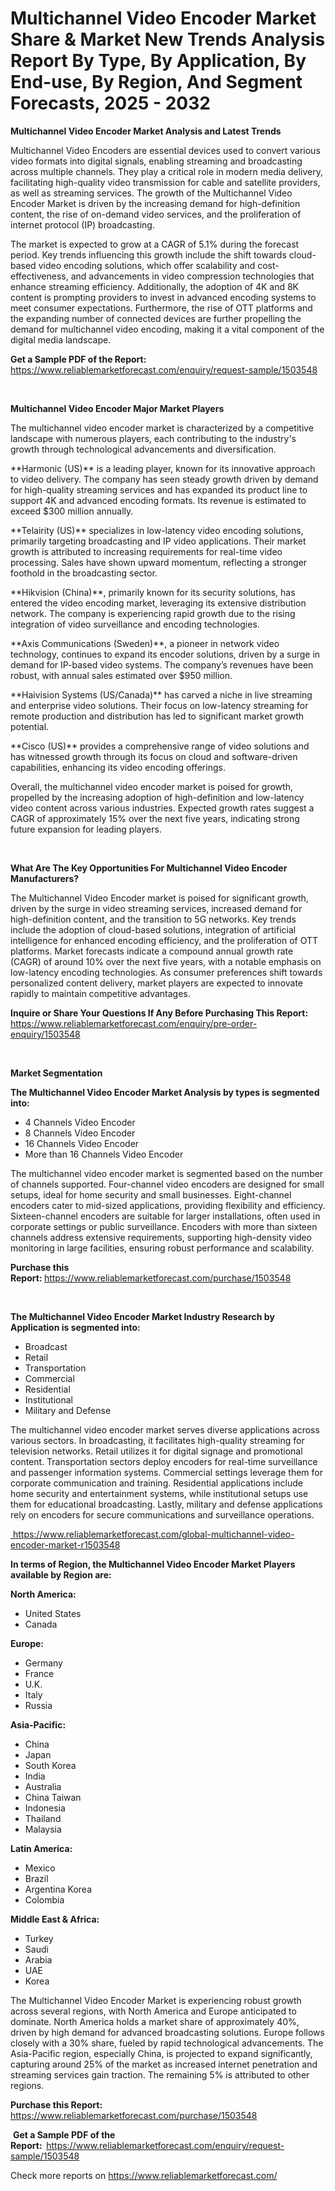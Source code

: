 <p><h1>Multichannel Video Encoder Market Share & Market New Trends Analysis Report By Type, By Application, By End-use, By Region, And Segment Forecasts, 2025 - 2032</h1></p><p><strong>Multichannel Video Encoder Market Analysis and Latest Trends</strong></p>
<p><p>Multichannel Video Encoders are essential devices used to convert various video formats into digital signals, enabling streaming and broadcasting across multiple channels. They play a critical role in modern media delivery, facilitating high-quality video transmission for cable and satellite providers, as well as streaming services. The growth of the Multichannel Video Encoder Market is driven by the increasing demand for high-definition content, the rise of on-demand video services, and the proliferation of internet protocol (IP) broadcasting.</p><p>The market is expected to grow at a CAGR of 5.1% during the forecast period. Key trends influencing this growth include the shift towards cloud-based video encoding solutions, which offer scalability and cost-effectiveness, and advancements in video compression technologies that enhance streaming efficiency. Additionally, the adoption of 4K and 8K content is prompting providers to invest in advanced encoding systems to meet consumer expectations. Furthermore, the rise of OTT platforms and the expanding number of connected devices are further propelling the demand for multichannel video encoding, making it a vital component of the digital media landscape.</p></p>
<p><strong>Get a Sample PDF of the Report:&nbsp;</strong> <a href="https://www.reliablemarketforecast.com/enquiry/request-sample/1503548?utm_campaign=3327&utm_medium=2&utm_source=Github&utm_content=ia&utm_term=23032025&utm_id=multichannel-video-encoder">https://www.reliablemarketforecast.com/enquiry/request-sample/1503548</a></p>
<p>&nbsp;</p>
<p><strong>Multichannel Video Encoder Major Market Players</strong></p>
<p><p>The multichannel video encoder market is characterized by a competitive landscape with numerous players, each contributing to the industry's growth through technological advancements and diversification. </p><p>**Harmonic (US)** is a leading player, known for its innovative approach to video delivery. The company has seen steady growth driven by demand for high-quality streaming services and has expanded its product line to support 4K and advanced encoding formats. Its revenue is estimated to exceed $300 million annually.</p><p>**Telairity (US)** specializes in low-latency video encoding solutions, primarily targeting broadcasting and IP video applications. Their market growth is attributed to increasing requirements for real-time video processing. Sales have shown upward momentum, reflecting a stronger foothold in the broadcasting sector.</p><p>**Hikvision (China)**, primarily known for its security solutions, has entered the video encoding market, leveraging its extensive distribution network. The company is experiencing rapid growth due to the rising integration of video surveillance and encoding technologies.</p><p>**Axis Communications (Sweden)**, a pioneer in network video technology, continues to expand its encoder solutions, driven by a surge in demand for IP-based video systems. The company’s revenues have been robust, with annual sales estimated over $950 million.</p><p>**Haivision Systems (US/Canada)** has carved a niche in live streaming and enterprise video solutions. Their focus on low-latency streaming for remote production and distribution has led to significant market growth potential.</p><p>**Cisco (US)** provides a comprehensive range of video solutions and has witnessed growth through its focus on cloud and software-driven capabilities, enhancing its video encoding offerings.</p><p>Overall, the multichannel video encoder market is poised for growth, propelled by the increasing adoption of high-definition and low-latency video content across various industries. Expected growth rates suggest a CAGR of approximately 15% over the next five years, indicating strong future expansion for leading players.</p></p>
<p>&nbsp;</p>
<p><strong>What Are The Key Opportunities For Multichannel Video Encoder Manufacturers?</strong></p>
<p><p>The Multichannel Video Encoder market is poised for significant growth, driven by the surge in video streaming services, increased demand for high-definition content, and the transition to 5G networks. Key trends include the adoption of cloud-based solutions, integration of artificial intelligence for enhanced encoding efficiency, and the proliferation of OTT platforms. Market forecasts indicate a compound annual growth rate (CAGR) of around 10% over the next five years, with a notable emphasis on low-latency encoding technologies. As consumer preferences shift towards personalized content delivery, market players are expected to innovate rapidly to maintain competitive advantages.</p></p>
<p><strong>Inquire or Share Your Questions If Any Before Purchasing This Report:</strong> <a href="https://www.reliablemarketforecast.com/enquiry/pre-order-enquiry/1503548?utm_campaign=3327&utm_medium=2&utm_source=Github&utm_content=ia&utm_term=23032025&utm_id=multichannel-video-encoder">https://www.reliablemarketforecast.com/enquiry/pre-order-enquiry/1503548</a></p>
<p>&nbsp;</p>
<p><strong>Market Segmentation</strong></p>
<p><strong>The Multichannel Video Encoder Market Analysis by types is segmented into:</strong></p>
<p><ul><li>4 Channels Video Encoder</li><li>8 Channels Video Encoder</li><li>16 Channels Video Encoder</li><li>More than 16 Channels Video Encoder</li></ul></p>
<p><p>The multichannel video encoder market is segmented based on the number of channels supported. Four-channel video encoders are designed for small setups, ideal for home security and small businesses. Eight-channel encoders cater to mid-sized applications, providing flexibility and efficiency. Sixteen-channel encoders are suitable for larger installations, often used in corporate settings or public surveillance. Encoders with more than sixteen channels address extensive requirements, supporting high-density video monitoring in large facilities, ensuring robust performance and scalability.</p></p>
<p><strong>Purchase this Report:&nbsp;</strong><a href="https://www.reliablemarketforecast.com/purchase/1503548?utm_campaign=3327&utm_medium=2&utm_source=Github&utm_content=ia&utm_term=23032025&utm_id=multichannel-video-encoder">https://www.reliablemarketforecast.com/purchase/1503548</a></p>
<p>&nbsp;</p>
<p><strong>The Multichannel Video Encoder Market Industry Research by Application is segmented into:</strong></p>
<p><ul><li>Broadcast</li><li>Retail</li><li>Transportation</li><li>Commercial</li><li>Residential</li><li>Institutional</li><li>Military and Defense</li></ul></p>
<p><p>The multichannel video encoder market serves diverse applications across various sectors. In broadcasting, it facilitates high-quality streaming for television networks. Retail utilizes it for digital signage and promotional content. Transportation sectors deploy encoders for real-time surveillance and passenger information systems. Commercial settings leverage them for corporate communication and training. Residential applications include home security and entertainment systems, while institutional setups use them for educational broadcasting. Lastly, military and defense applications rely on encoders for secure communications and surveillance operations.</p></p>
<p><a href="https://www.reliablemarketforecast.com/global-multichannel-video-encoder-market-r1503548?utm_campaign=3327&utm_medium=2&utm_source=Github&utm_content=ia&utm_term=23032025&utm_id=multichannel-video-encoder">&nbsp;https://www.reliablemarketforecast.com/global-multichannel-video-encoder-market-r1503548</a></p>
<p><strong>In terms of Region, the Multichannel Video Encoder Market Players available by Region are:</strong></p>
<p>
    <p> <strong> North America: </strong>
        <ul>
            <li>United States</li>
            <li>Canada</li>
        </ul>
        </p> 
    <p> <strong> Europe: </strong>
        <ul>
            <li>Germany</li>
            <li>France</li>
            <li>U.K.</li>
            <li>Italy</li>
            <li>Russia</li>
        </ul>
        </p> 
    <p> <strong> Asia-Pacific: </strong>
        <ul>
            <li>China</li>
            <li>Japan</li>
            <li>South Korea</li>
            <li>India</li>
            <li>Australia</li>
            <li>China Taiwan</li>
            <li>Indonesia</li>
            <li>Thailand</li>
            <li>Malaysia</li>
        </ul>
        </p> 
    <p> <strong> Latin America: </strong>
        <ul>
            <li>Mexico</li>
            <li>Brazil</li>
            <li>Argentina Korea</li>
            <li>Colombia</li>
        </ul>
        </p> 
    <p> <strong> Middle East & Africa: </strong>
        <ul>
            <li>Turkey</li>
            <li>Saudi</li>
            <li>Arabia</li>
            <li>UAE</li>
            <li>Korea</li>
        </ul>
    </p>
    </p>
<p><p>The Multichannel Video Encoder Market is experiencing robust growth across several regions, with North America and Europe anticipated to dominate. North America holds a market share of approximately 40%, driven by high demand for advanced broadcasting solutions. Europe follows closely with a 30% share, fueled by rapid technological advancements. The Asia-Pacific region, especially China, is projected to expand significantly, capturing around 25% of the market as increased internet penetration and streaming services gain traction. The remaining 5% is attributed to other regions.</p></p>
<p><strong>Purchase this Report: </strong><a href="https://www.reliablemarketforecast.com/purchase/1503548?utm_campaign=3327&utm_medium=2&utm_source=Github&utm_content=ia&utm_term=23032025&utm_id=multichannel-video-encoder">https://www.reliablemarketforecast.com/purchase/1503548</a></p>
<p>&nbsp;<strong>Get a Sample PDF of the Report:&nbsp;&nbsp;</strong><a href="https://www.reliablemarketforecast.com/enquiry/request-sample/1503548?utm_campaign=3327&utm_medium=2&utm_source=Github&utm_content=ia&utm_term=23032025&utm_id=multichannel-video-encoder">https://www.reliablemarketforecast.com/enquiry/request-sample/1503548</a></p>
<p><strong></strong></p>
<p>Check more reports on <a href="https://www.reliablemarketforecast.com/?utm_campaign=3327&utm_medium=2&utm_source=Github&utm_content=ia&utm_term=23032025&utm_id=multichannel-video-encoder">https://www.reliablemarketforecast.com/</a></p>